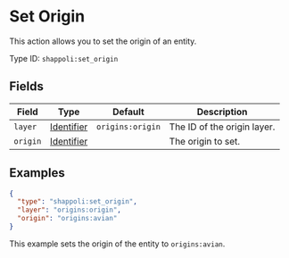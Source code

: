 # Set Origin

This action allows you to set the origin of an entity.

Type ID: `shappoli:set_origin`

## Fields

Field | Type | Default | Description
------|------|---------|------------
`layer` | [Identifier](https://origins.readthedocs.io/en/latest/types/data_types/identifier/) | `origins:origin` | The ID of the origin layer.
`origin` | [Identifier](https://origins.readthedocs.io/en/latest/types/data_types/identifier/) | | The origin to set.

## Examples

```json
{
  "type": "shappoli:set_origin",
  "layer": "origins:origin",
  "origin": "origins:avian"
}
```

This example sets the origin of the entity to `origins:avian`.
